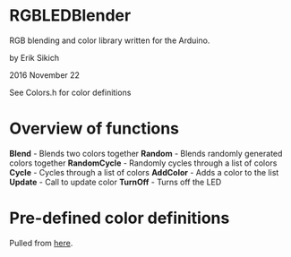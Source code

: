 RGBLEDBlender
=====================

RGB blending and color library written for the Arduino.

by Erik Sikich

2016 November 22

See Colors.h for color definitions

Overview of functions
=====================


**Blend**       - Blends two colors together
**Random**      - Blends randomly generated colors together
**RandomCycle** - Randomly cycles through a list of colors
**Cycle**       - Cycles through a list of colors
**AddColor**    - Adds a color to the list
**Update**      - Call to update color
**TurnOff**     - Turns off the LED

Pre-defined color definitions
=====================
Pulled from [here](http://www.rapidtables.com/web/color/RGB_Color.htm).